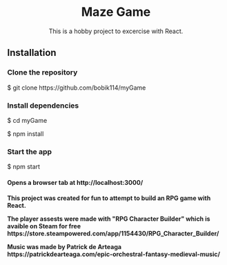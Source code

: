 <div align=center>
  <h1>Maze Game</h1>

<p>This is a hobby project to excercise with React.</p>
</div>
<h2>Installation</h2>
<h3>Clone the repository</h3>
$ git clone https://github.com/bobik114/myGame

<h3>Install dependencies</h3>
<p>$ cd myGame</p>
<p>$ npm install</p>

<h3>Start the app</h3>
$ npm start

<h4>Opens a browser tab at http://localhost:3000/<h4>

<p>This project was created for fun to attempt to build an RPG game with React. </p>

<p>The player assests were made with "RPG Character Builder" which is avaible on Steam for free https://store.steampowered.com/app/1154430/RPG_Character_Builder/</p>

<p>Music was made by Patrick de Arteaga
https://patrickdearteaga.com/epic-orchestral-fantasy-medieval-music/ </p>
